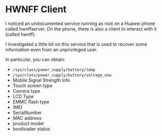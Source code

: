 # HWNFF Client

I noticed an undocumented service running as root on a Huawei phone called hwnffserver.
On the phone, there is also a client to interact with it (called hwnff).

I investigated a little bit on this service that is used to recover some information even from an unprivileged user.

In particular, you can obtain:
* `/sys/class/power_supply/battery/temp`
* `/sys/class/power_supply/battery/voltage_now`
* Mobile Signal Strength Info
* Touch screen type
* Camera type
* LCD Type
* EMMC flash type
* IMEI
* SerialNumber
* MAC address
* product model
* bootloader status
